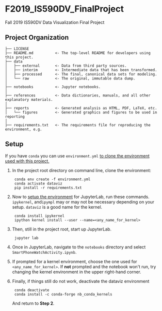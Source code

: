 F2019_IS590DV_FinalProject
==============================

Fall 2019 IS590DV Data Visualization Final Project

Project Organization
------------

    ├── LICENSE
    ├── README.md          <- The top-level README for developers using this project.
    ├── data
    │   ├── external       <- Data from third party sources.
    │   ├── interim        <- Intermediate data that has been transformed.
    │   ├── processed      <- The final, canonical data sets for modeling.
    │   └── raw            <- The original, immutable data dump.
    │
    ├── notebooks          <- Jupyter notebooks.
    │
    ├── references         <- Data dictionaries, manuals, and all other explanatory materials.
    │
    ├── reports            <- Generated analysis as HTML, PDF, LaTeX, etc.
    │   └── figures        <- Generated graphics and figures to be used in reporting
    │
    ├── requirements.txt   <- The requirements file for reproducing the environment, e.g.


Setup
-----

If you have `conda` you can use `environment.yml` [to clone the environment used with this project.](https://docs.conda.io/projects/conda/en/latest/user-guide/tasks/manage-environments.html#creating-an-environment-from-an-environment-yml-file)

1. In the project root directory on command line, clone the environment:

        conda env create -f environment.yml
        conda activate dataviz
        pip install -r requirements.txt

2. Now to [setup the environment](https://stackoverflow.com/questions/53004311/how-to-add-conda-environment-to-jupyter-lab) for JupyterLab, run these commands.
    `ipykernel`, and`ipympl` may or may not be necessary depending on your setup. `dataviz` is a good name for the kernel.

        conda install ipykernel
        ipython kernel install --user --name=<any_name_for_kernel>

3. Then, still in the project root, start up JupyterLab.

        jupyter lab

4. Once in JupyterLab, navigate to the `notebooks` directory and select `SmartPhoneWatchActivity.ipynb`.

5. If prompted for a kernel environment, choose the one used for `<any_name_for_kernel>`.
    If **not** prompted and the notebook won't run, try changing the kernel environment in the upper right-hand corner.

6. Finally, if things still do not work, deactivate the dataviz environment

        conda deactivate
        conda install -c conda-forge nb_conda_kernels

    And return to **Step 2**.

